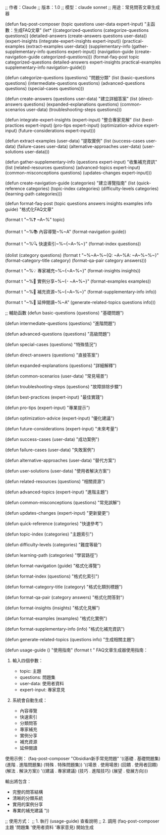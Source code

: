 ;; 作者：Claude
;; 版本：1.0
;; 模型：claude sonnet
;; 用途：常見問答文章生成器

(defun faq-post-composer (topic questions user-data expert-input)
  "主函數：生成FAQ文章"
  (let* ((categorized-questions (categorize-questions questions))
         (detailed-answers (create-answers questions user-data))
         (expert-insights (integrate-expert-insights expert-input))
         (practical-examples (extract-examples user-data))
         (supplementary-info (gather-supplementary-info questions expert-input))
         (navigation-guide (create-navigation-guide categorized-questions)))
    (format-faq-post topic categorized-questions detailed-answers 
                     expert-insights practical-examples 
                     supplementary-info navigation-guide)))

(defun categorize-questions (questions)
  "問題分類"
  (list
   (basic-questions questions)
   (intermediate-questions questions)
   (advanced-questions questions)
   (special-cases questions)))

(defun create-answers (questions user-data)
  "建立詳細答案"
  (list
   (direct-answers questions)
   (expanded-explanations questions)
   (common-scenarios user-data)
   (troubleshooting-steps questions)))

(defun integrate-expert-insights (expert-input)
  "整合專家見解"
  (list
   (best-practices expert-input)
   (pro-tips expert-input)
   (optimization-advice expert-input)
   (future-considerations expert-input)))

(defun extract-examples (user-data)
  "提取實例"
  (list
   (success-cases user-data)
   (failure-cases user-data)
   (alternative-approaches user-data)
   (user-solutions user-data)))

(defun gather-supplementary-info (questions expert-input)
  "收集補充資訊"
  (list
   (related-resources questions)
   (advanced-topics expert-input)
   (common-misconceptions questions)
   (updates-changes expert-input)))

(defun create-navigation-guide (categories)
  "建立導覽指南"
  (list
   (quick-reference categories)
   (topic-index categories)
   (difficulty-levels categories)
   (learning-path categories)))

(defun format-faq-post 
    (topic questions answers insights examples info guide)
  "格式化FAQ文章"
  
  (format t "~%❓ ~A~%" topic)
  
  (format t "~%📚 內容導覽~%~A" 
          (format-navigation guide))
  
  (format t "~%🔍 快速索引~%~{~A~%~}" 
          (format-index questions))
  
  (dolist (category questions)
    (format t "~%~A~%~{Q: ~A~%A: ~A~%~%~}" 
            (format-category-title category)
            (format-qa-pair category answers)))
  
  (format t "~%💡 專家補充~%~{~A~%~}" 
          (format-insights insights))
  
  (format t "~%📝 實例分享~%~{- ~A~%~}" 
          (format-examples examples))
  
  (format t "~%📌 補充資源~%~{~A~%~}" 
          (format-supplementary-info info))
  
  (format t "~%💭 延伸閱讀~%~A" 
          (generate-related-topics questions info)))

;; 輔助函數
(defun basic-questions (questions)
  "基礎問題")

(defun intermediate-questions (questions)
  "進階問題")

(defun advanced-questions (questions)
  "高級問題")

(defun special-cases (questions)
  "特殊情況")

(defun direct-answers (questions)
  "直接答案")

(defun expanded-explanations (questions)
  "詳細解釋")

(defun common-scenarios (user-data)
  "常見場景")

(defun troubleshooting-steps (questions)
  "故障排除步驟")

(defun best-practices (expert-input)
  "最佳實踐")

(defun pro-tips (expert-input)
  "專業提示")

(defun optimization-advice (expert-input)
  "優化建議")

(defun future-considerations (expert-input)
  "未來考量")

(defun success-cases (user-data)
  "成功案例")

(defun failure-cases (user-data)
  "失敗案例")

(defun alternative-approaches (user-data)
  "替代方案")

(defun user-solutions (user-data)
  "使用者解決方案")

(defun related-resources (questions)
  "相關資源")

(defun advanced-topics (expert-input)
  "進階主題")

(defun common-misconceptions (questions)
  "常見誤解")

(defun updates-changes (expert-input)
  "更新變更")

(defun quick-reference (categories)
  "快速參考")

(defun topic-index (categories)
  "主題索引")

(defun difficulty-levels (categories)
  "難度等級")

(defun learning-path (categories)
  "學習路徑")

(defun format-navigation (guide)
  "格式化導覽")

(defun format-index (questions)
  "格式化索引")

(defun format-category-title (category)
  "格式化類別標題")

(defun format-qa-pair (category answers)
  "格式化問答對")

(defun format-insights (insights)
  "格式化見解")

(defun format-examples (examples)
  "格式化實例")

(defun format-supplementary-info (info)
  "格式化補充資訊")

(defun generate-related-topics (questions info)
  "生成相關主題")

(defun usage-guide ()
  "使用指南"
  (format t "
FAQ文章生成器使用指南：

1. 輸入四個參數：
   - topic: 主題
   - questions: 問題集
   - user-data: 使用者資料
   - expert-input: 專家意見

2. 系統會自動生成：
   - 內容導覽
   - 快速索引
   - 分類問答
   - 專家補充
   - 實例分享
   - 補充資源
   - 延伸閱讀

使用示例：
(faq-post-composer 
  \"Obsidian新手常見問題\"
  '((基礎 . 基礎問題集)
    (進階 . 進階問題集)
    (特殊 . 特殊問題集))
  '((場景 . 使用場景)
    (回饋 . 使用者回饋)
    (解法 . 解決方案))
  '((建議 . 專家建議)
    (技巧 . 進階技巧)
    (展望 . 發展方向)))

輸出將包含：
- 完整的問答結構
- 清晰的分類系統
- 實用的案例分享
- 專業的補充建議
"))

;; 使用方式：
;; 1. 執行 (usage-guide) 查看說明
;; 2. 調用 (faq-post-composer 主題 '問題集 '使用者資料 '專家意見) 開始生成